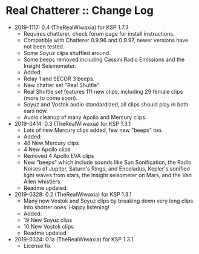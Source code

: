 # Real Chatterer :: Change Log

* 2019-1117: 0.4 (TheRealWiwaxia) for KSP 1.7.3
	+ Requires chatterer, check forum page for install instructions.
	+ Compatible with Chatterer 0.9.96 and 0.9.97, newer versions have not been tested.
	+ Some Soyuz clips shuffled around.
	+ Some beeps removed including Cassini Radio Emissions and the Insight Seismometer.
	+ Added:
	+ Relay 1 and SECOR 3 beeps.
	+ New chatter set "Real Shuttle"
	+ Real Shuttle set features 111 new clips, including 29 female clips (more to come soon).
	+ Soyuz and Vostok audio standardized, all clips should play in both ears now.
	+ Audio cleanup of many Apollo and Mercury clips.
* 2019-0414: 0.3 (TheRealWiwaxia) for KSP 1.3.1
	+ Lots of new Mercury clips added, few new "beeps" too.
	+ Added:
	+ 48 New Mercury clips
	+ 4 New Apollo clips
	+ Removed 4 Apollo EVA clips
	+ New "beeps" which include sounds like Sun Sonification, the Radio Noises of Jupiter, Saturn's Rings, and Enceladus, Kepler's sonified light waves from stars, the Insight seisometer on Mars, and the Van Allen whistlers.
	+ Readme updated
* 2019-0328: 0.2 (TheRealWiwaxia) for KSP 1.3.1
	+ Many new Vostok and Soyuz clips by breaking down very long clips into shorter ones. Happy listening!
	+ Added:
	+ 19 New Soyuz clips
	+ 10 New Vostok clips
	+ Readme updated
* 2019-0324: 0.1a (TheRealWiwaxia) for KSP 1.3.1
	+ License fix
